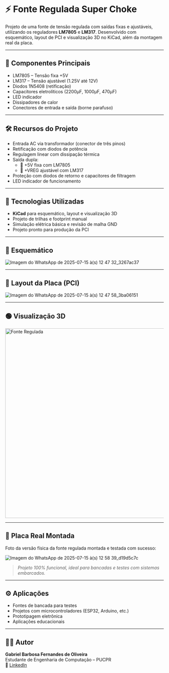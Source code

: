 # ⚡ Fonte Regulada Super Choke

Projeto de uma fonte de tensão regulada com saídas fixas e ajustáveis, utilizando os reguladores **LM7805** e **LM317**. Desenvolvido com esquemático, layout de PCI e visualização 3D no KiCad, além da montagem real da placa.

---

## 🔧 Componentes Principais

- LM7805 – Tensão fixa +5V
- LM317 – Tensão ajustável (1.25V até 12V)
- Diodos 1N5408 (retificação)
- Capacitores eletrolíticos (2200µF, 1000µF, 470µF)
- LED indicador
- Dissipadores de calor
- Conectores de entrada e saída (borne parafuso)

---

## 🛠️ Recursos do Projeto

- Entrada AC via transformador (conector de três pinos)
- Retificação com diodos de potência
- Regulagem linear com dissipação térmica
- Saída dupla:
  - 🔹 +5V fixa com LM7805
  - 🔹 +VREG ajustável com LM317
- Proteção com diodos de retorno e capacitores de filtragem
- LED indicador de funcionamento

---

## 🧠 Tecnologias Utilizadas

- **KiCad** para esquemático, layout e visualização 3D
- Projeto de trilhas e footprint manual
- Simulação elétrica básica e revisão de malha GND
- Projeto pronto para produção da PCI

---

## 📐 Esquemático

![Imagem do WhatsApp de 2025-07-15 à(s) 12 47 32_3267ac37](https://github.com/user-attachments/assets/47230c08-9f4a-4d76-9bec-464af0c8be8d)

---

## 🔵 Layout da Placa (PCI)

![Imagem do WhatsApp de 2025-07-15 à(s) 12 47 58_3ba06151](https://github.com/user-attachments/assets/a9bbf275-bcb4-4c59-96eb-e038d08f1213)

---

## 🟢 Visualização 3D

<img width="1068" height="602" alt="Fonte Regulada" src="https://github.com/user-attachments/assets/55608c6b-7230-412f-aac7-ef2c803c2a8a" />

---

## 📸 Placa Real Montada

Foto da versão física da fonte regulada montada e testada com sucesso:

![Imagem do WhatsApp de 2025-07-15 à(s) 12 58 39_d19d5c7c](https://github.com/user-attachments/assets/827ce4b7-32de-4561-aa28-0ae7b686dbdf)

> *Projeto 100% funcional, ideal para bancadas e testes com sistemas embarcados.*

---

## ⚙️ Aplicações

- Fontes de bancada para testes
- Projetos com microcontroladores (ESP32, Arduino, etc.)
- Prototipagem eletrônica
- Aplicações educacionais

---

## 👨‍💻 Autor

**Gabriel Barbosa Fernandes de Oliveira**  
Estudante de Engenharia de Computação – PUCPR  
🔗 [LinkedIn](https://www.linkedin.com/in/gabrielengcomp/)
